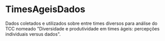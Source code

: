 # TimesAgeisDados
Dados coletados e utilizados sobre entre times diversos para análise do TCC nomeado "Diversidade e produtividade em times ágeis: percepções individuais versus dados".
